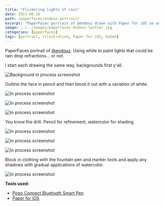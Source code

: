 ```yaml
---
title: "Flickering lights of rain"
date: 2013-06-26
path: /paperfaces/endouz-portrait/
excerpt: "PaperFaces portrait of @endouz drawn with Paper for iOS on an iPad."
image: ../../images/paperfaces-endouz-twitter.jpg
categories: [paperfaces]
tags: [portrait, illustration, Paper for iOS, bokeh]
---
```


PaperFaces portrait of [@endouz](https://twitter.com/endouz). Using white to paint lights that could be rain drop refractions... or not.

I start each drawing the same way, backgrounds first y'all.

![Background in process screenshot](../../images/paperfaces-endouz-process-1-lg.jpg)

Outline the face in pencil and then block it out with a variation of white.

![In process screenshot](../../images/paperfaces-endouz-process-2-lg.jpg)

![In process screenshot](../../images/paperfaces-endouz-process-3-lg.jpg)

![In process screenshot](../../images/paperfaces-endouz-process-4-lg.jpg)

You know the drill. Pencil for refinement, watercolor for shading.

![In process screenshot](../../images/paperfaces-endouz-process-5-lg.jpg)

![In process screenshot](../../images/paperfaces-endouz-process-6-lg.jpg)

![In process screenshot](../../images/paperfaces-endouz-process-7-lg.jpg)

Block in clothing with the fountain pen and marker tools and apply any shadows with gradual applications of watercolor.

![In process screenshot](../../images/paperfaces-endouz-process-8-lg.jpg)

**Tools used:**

- [Pogo Connect Bluetooth Smart Pen](https://www.amazon.com/gp/product/B009K448L4/ref=as_li_ss_tl?ie=UTF8&camp=1789&creative=390957&creativeASIN=B009K448L4&linkCode=as2&tag=mademist-20)
- [Paper for iOS](https://paper.bywetransfer.com/)
